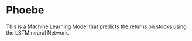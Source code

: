 # Phoebe
This is a Machine Learning Model that predicts the returns on stocks using the LSTM neural Network.
